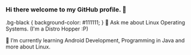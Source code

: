 ### Hi there welcome to my GitHub profile. 👋

<!--
**geeknozy/geeknozy** is a ✨ _special_ ✨ repository because its `README.md` (this file) appears on your GitHub profile.

Here are some ideas to get you started:

- 🔭 I’m currently working on ...
- 🌱 I’m currently learning ...
- 👯 I’m looking to collaborate on ...
- 🤔 I’m looking for help with ...
- 💬 Ask me about ...
- 📫 How to reach me: ...
- 😄 Pronouns: ...
- ⚡ Fun fact: ...
-->
.bg-black { background-color: #111111; }
💬 Ask me about Linux Operating Systems. (I'm a Distro Hopper :P)

🌱 I’m currently learning Android Development, Programming in Java and more about Linux. 

<!--🤔 I’m looking for help with learning REACT.-->
